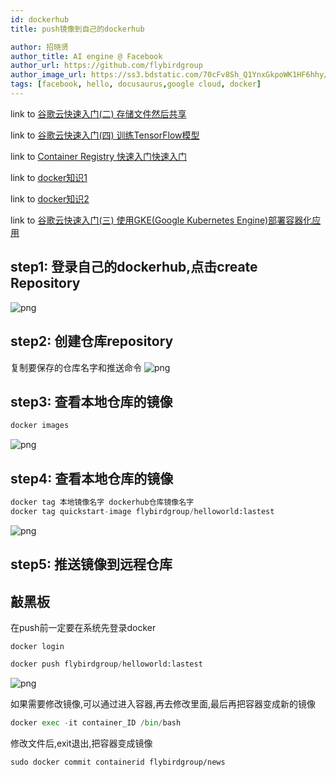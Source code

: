 ```yaml
---
id: dockerhub
title: push镜像到自己的dockerhub

author: 招晓贤
author_title: AI engine @ Facebook
author_url: https://github.com/flybirdgroup
author_image_url: https://ss3.bdstatic.com/70cFv8Sh_Q1YnxGkpoWK1HF6hhy/it/u=1615738601,1434436036&fm=26&gp=0.jpg
tags: [facebook, hello, docusaurus,google cloud, docker]
---
```

<!--truncate-->
link to [谷歌云快速入门(二) 存储文件然后共享](GoogleCloudStorage)

link to [谷歌云快速入门(四) 训练TensorFlow模型](TensorFlow)

link to [Container Registry 快速入门快速入门](docker)

link to [docker知识1](dockerhub)

link to [docker知识2](dockerhub_2)

link to [谷歌云快速入门(三) 使用GKE(Google Kubernetes Engine)部署容器化应用](Kubernetes)
## step1: 登录自己的dockerhub,点击create Repository

![png](../img/dockerhub/1.png)

## step2: 创建仓库repository
复制要保存的仓库名字和推送命令
![png](../img/dockerhub/2.png)

## step3: 查看本地仓库的镜像
```python
docker images
```
![png](../img/dockerhub/3.png)

## step4: 查看本地仓库的镜像
```python
docker tag 本地镜像名字 dockerhub仓库镜像名字
docker tag quickstart-image flybirdgroup/helloworld:lastest
```
![png](../img/dockerhub/4.png)



## step5: 推送镜像到远程仓库
## 敲黑板
在push前一定要在系统先登录docker
```
docker login
```

```python
docker push flybirdgroup/helloworld:lastest
```
![png](../img/dockerhub/5.png)

如果需要修改镜像,可以通过进入容器,再去修改里面,最后再把容器变成新的镜像
```python
docker exec -it container_ID /bin/bash
```
修改文件后,exit退出,把容器变成镜像
```
sudo docker commit containerid flybirdgroup/news
```